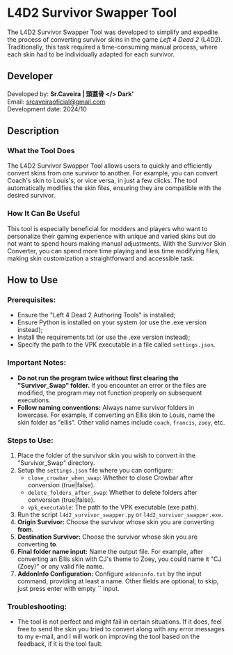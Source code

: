 # L4D2 Survivor Swapper Tool

The L4D2 Survivor Swapper Tool was developed to simplify and expedite the process of converting survivor skins in the game *Left 4 Dead 2* (L4D2). Traditionally, this task required a time-consuming manual process, where each skin had to be individually adapted for each survivor.

## Developer

Developed by: **Sr.Caveira | 頭蓋骨 </> Dark'**  
Email: srcaveiraoficial@gmail.com  
Development date: 2024/10

## Description

### What the Tool Does

The L4D2 Survivor Swapper Tool allows users to quickly and efficiently convert skins from one survivor to another. For example, you can convert Coach's skin to Louis's, or vice versa, in just a few clicks. The tool automatically modifies the skin files, ensuring they are compatible with the desired survivor.

### How It Can Be Useful

This tool is especially beneficial for modders and players who want to personalize their gaming experience with unique and varied skins but do not want to spend hours making manual adjustments. With the Survivor Skin Converter, you can spend more time playing and less time modifying files, making skin customization a straightforward and accessible task.

## How to Use

### Prerequisites:
- Ensure the "Left 4 Dead 2 Authoring Tools" is installed;
- Ensure Python is installed on your system (or use the .exe version instead);
- Install the requirements.txt (or use the .exe version instead);
- Specify the path to the VPK executable in a file called `settings.json`.

### Important Notes:
- **Do not run the program twice without first clearing the "Survivor_Swap" folder.** If you encounter an error or the files are modified, the program may not function properly on subsequent executions.
- **Follow naming conventions:** Always name survivor folders in lowercase. For example, if converting an Ellis skin to Louis, name the skin folder as "ellis". Other valid names include `coach`, `francis`, `zoey`, etc.

### Steps to Use:
1. Place the folder of the survivor skin you wish to convert in the "Survivor_Swap" directory.
2. Setup the `settings.json` file where you can configure:
   - `close_crowbar_when_swap`: Whether to close Crowbar after conversion (true|false).
   - `delete_folders_after_swap`: Whether to delete folders after conversion (true|false).
   - `vpk_executable`: The path to the VPK executable (exe path).
3. Run the script `l4d2_survivor_swapper.py` or `l4d2_survivor_swapper.exe`.
4. **Origin Survivor:** Choose the survivor whose skin you are converting **from**.
5. **Destination Survivor:** Choose the survivor whose skin you are converting **to**.
6. **Final folder name input:** Name the output file. For example, after converting an Ellis skin with CJ's theme to Zoey, you could name it "CJ (Zoey)" or any valid file name.
7. **AddonInfo Configuration:** Configure `addoninfo.txt` by the input command, providing at least a name. Other fields are optional; to skip, just press enter with empty `` input.
   
### Troubleshooting:
- The tool is not perfect and might fail in certain situations. If it does, feel free to send the skin you tried to convert along with any error messages to my e-mail, and I will work on improving the tool based on the feedback, if it is the tool fault.
